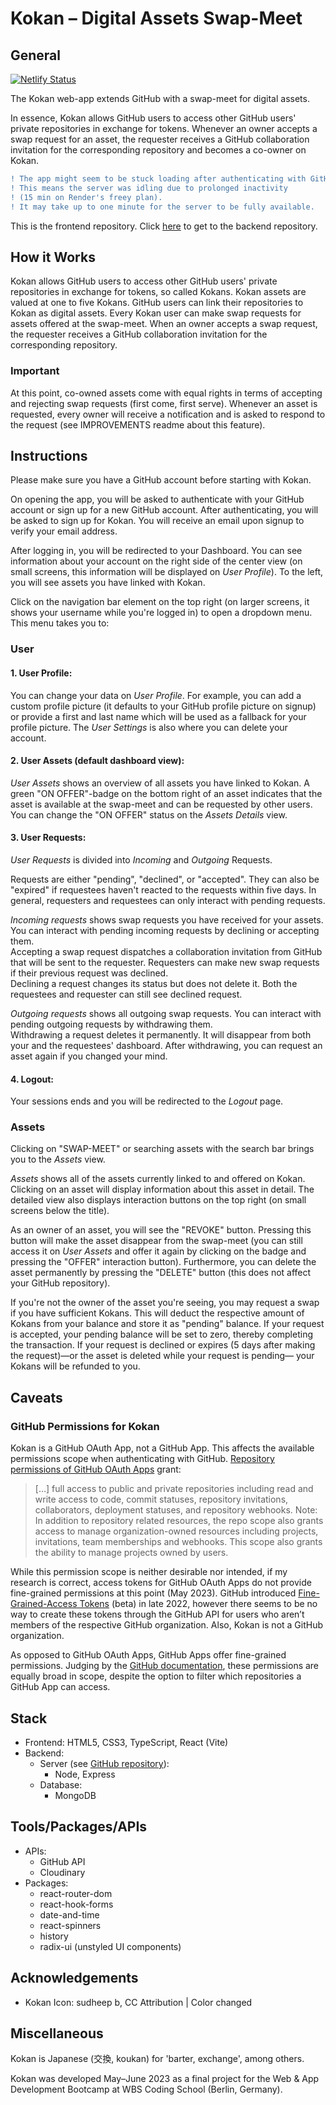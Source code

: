 # Kokan – Digital Assets Swap-Meet

## General

[![Netlify Status](https://api.netlify.com/api/v1/badges/577146a1-9f0a-477b-81fc-18c0d0b44c79/deploy-status)](https://app.netlify.com/sites/kokan-videlicet/deploys)

The Kokan web-app extends GitHub with a swap-meet for digital assets.

In essence, Kokan allows GitHub users to access other GitHub users' private repositories in exchange for tokens. Whenever an owner accepts a swap request for an asset, the requester receives a GitHub collaboration invitation for the corresponding repository and becomes a co-owner on Kokan.  

```diff
! The app might seem to be stuck loading after authenticating with GitHub.
! This means the server was idling due to prolonged inactivity 
! (15 min on Render's freey plan).
! It may take up to one minute for the server to be fully available.
```
This is the frontend repository. Click <a href="https://github.com/videlicet/Kokan-Swap-Meet-Server" target="_blank">here</a> to get to the backend repository.

## How it Works

Kokan allows GitHub users to access other GitHub users' private repositories in exchange for tokens, so called Kokans. Kokan assets are valued at one to five Kokans.
GitHub users can link their repositories to Kokan as digital assets. Every Kokan user can make swap requests for assets offered at the swap-meet. When an owner accepts a swap request, the requester receives a GitHub collaboration invitation for the corresponding repository.

### Important

At this point, co-owned assets come with equal rights in terms of accepting and rejecting swap requests (first come, first serve). Whenever an asset is requested, every owner will receive a notification and is asked to respond to the request (see IMPROVEMENTS readme about this feature).

## Instructions

Please make sure you have a GitHub account before starting with Kokan.

On opening the app, you will be asked to authenticate with your GitHub account or sign up for a new GitHub account.
After authenticating, you will be asked to sign up for Kokan. You will receive an email upon signup to verify your email address.

After logging in, you will be redirected to your Dashboard. You can see information about your account on the right side of the center view (on small screens, this information will be displayed on <em>User Profile</em>). To the left, you will see assets you have linked with Kokan.

Click on the navigation bar element on the top right (on larger screens, it shows your username while you're logged in) to open a dropdown menu.
This menu takes you to:

### User

#### 1. User Profile:

You can change your data on <em>User Profile</em>. For example, you can add a custom profile picture (it defaults to your GitHub profile picture on signup) or provide a first and last name which will be used as a fallback for your profile picture.
The <em>User Settings</em> is also where you can delete your account.

#### 2. User Assets (default dashboard view):

<em>User Assets</em> shows an overview of all assets you have linked to Kokan. A green "ON OFFER"-badge on the bottom right of an asset indicates that the asset is available at the swap-meet and can be requested by other users. You can change the "ON OFFER" status on the <em>Assets Details</em> view.

#### 3. User Requests:

<em>User Requests</em> is divided into <em>Incoming</em> and <em>Outgoing</em> Requests.

Requests are either "pending", "declined", or "accepted". They can also be "expired" if requestees haven't reacted to the requests within five days. In general, requesters and requestees can only interact with pending requests.

<em>Incoming requests</em> shows swap requests you have received for your assets. You can interact with pending incoming requests by declining or accepting them.</br>
Accepting a swap request dispatches a collaboration invitation from GitHub that will be sent to the requester. Requesters can make new swap requests if their previous request was declined.</br>
Declining a request changes its status but does not delete it. Both the requestees and requester can still see declined request.</br>

<em>Outgoing requests</em> shows all outgoing swap requests. You can interact with pending outgoing requests by withdrawing them. </br>
Withdrawing a request deletes it permanently. It will disappear from both your and the requestees' dashboard. After withdrawing, you can request an asset again if you changed your mind.

#### 4. Logout:

Your sessions ends and you will be redirected to the <em>Logout</em> page.

### Assets

Clicking on "SWAP-MEET" or searching assets with the search bar brings you to the <em>Assets</em> view.

<em>Assets</em> shows all of the assets currently linked to and offered on Kokan. Clicking on an asset will display information about this asset in detail. The detailed view also displays interaction buttons on the top right (on small screens below the title). 

As an owner of an asset, you will see the "REVOKE" button. Pressing this button will make the asset disappear from the swap-meet (you can still access it on <em>User Assets</em> and offer it again by clicking on the badge and pressing the "OFFER" interaction button). Furthermore, you can delete the asset permanently by pressing the "DELETE" button (this does not affect your GitHub repository).

If you're not the owner of the asset you're seeing, you may request a swap if you have sufficient Kokans. This will deduct the respective amount of Kokans from your balance and store it as "pending" balance. If your request is accepted, your pending balance will be set to zero, thereby completing the transaction. If your request is declined or expires (5 days after making the request)—or the asset is deleted while your request is pending— your Kokans will be refunded to you.      

## Caveats

### GitHub Permissions for Kokan

Kokan is a GitHub OAuth App, not a GitHub App. This affects the available permissions scope when authenticating with GitHub. [Repository permissions of GitHub OAuth Apps](https://docs.github.com/en/apps/oauth-apps/building-oauth-apps/scopes-for-oauth-apps) grant:

> […] full access to public and private repositories including read and write access to code, commit statuses, repository invitations, collaborators, deployment statuses, and repository webhooks. Note: In addition to repository related resources, the repo scope also grants access to manage organization-owned resources including projects, invitations, team memberships and webhooks. This scope also grants the ability to manage projects owned by users.

While this permission scope is neither desirable nor intended, if my research is correct, access tokens for GitHub OAuth Apps do not provide fine-grained permissions at this point (May 2023). GitHub introduced [Fine-Grained-Access Tokens](https://github.blog/2022-10-18-introducing-fine-grained-personal-access-tokens-for-github/) (beta) in late 2022, however there seems to be no way to create these tokens through the GitHub API for users who aren’t members of the respective GitHub organization. Also, Kokan is not a GitHub organization.

As opposed to GitHub OAuth Apps, GitHub Apps offer fine-grained permissions. Judging by the [GitHub documentation](https://docs.github.com/en/rest/overview/permissions-required-for-github-apps?apiVersion=2022-11-28#administration), these permissions are equally broad in scope, despite the option to filter which repositories a GitHub App can access.

## Stack

- Frontend: HTML5, CSS3, TypeScript, React (Vite)
- Backend:
  - Server (see [GitHub repository](https://github.com/videlicet/Kokan-Swap-Meet-Server)):
    - Node, Express
  - Database:
    - MongoDB

## Tools/Packages/APIs

- APIs:
  - GitHub API
  - Cloudinary
- Packages:
  - react-router-dom
  - react-hook-forms
  - date-and-time
  - react-spinners
  - history
  - radix-ui (unstyled UI components)

## Acknowledgements

- Kokan Icon: sudheep b, CC Attribution | Color changed

## Miscellaneous

Kokan is Japanese (交換, koukan) for 'barter, exchange', among others.

Kokan was developed May–June 2023 as a final project for the Web & App Development Bootcamp at WBS Coding School (Berlin, Germany).
